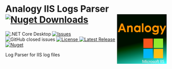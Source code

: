 # Analogy IIS Logs Parser  [![Nuget Downloads](https://img.shields.io/nuget/dt/Analogy.LogViewer.IISLogsProvider)](https://www.nuget.org/packages/Analogy.LogViewer.IISLogsProvider/)   <img src="./Assets/AnalogyIIS.png" align="right" width="155px" height="155px">

<p align="center">
    
![.NET Core Desktop](https://github.com/Analogy-LogViewer/Analogy.LogViewer.IISLogsProvider/workflows/.NET%20Core%20Desktop/badge.svg)
<a href="https://github.com/Analogy-LogViewer/Analogy.LogViewer.IISLogsProvider/issues">
    <img src="https://img.shields.io/github/issues/Analogy-LogViewer/Analogy.LogViewer.IISLogsProvider"  alt="Issues" />
</a>
![GitHub closed issues](https://img.shields.io/github/issues-closed-raw/Analogy-LogViewer/Analogy.LogViewer.IISLogsProvider)
<a href="https://github.com/Analogy-LogViewer/Analogy.LogViewer.IISLogsProvider/blob/master/LICENSE.md">
    <img src="https://img.shields.io/github/license/Analogy-LogViewer/Analogy.LogViewer.IISLogsProvider"  alt="License" />
</a>
<a href="https://github.com/Analogy-LogViewer/Analogy.LogViewer.IISLogsProvider/releases">
    <img src="https://img.shields.io/github/v/release/Analogy-LogViewer/Analogy.LogViewer.IISLogsProvider"  alt="Latest Release" />
</a>
[![Nuget](https://img.shields.io/nuget/v/Analogy.LogViewer.IISLogsProvider)](https://www.nuget.org/packages/Analogy.LogViewer.IISLogsProvider/)
</p>

Log Parser for IIS log files
